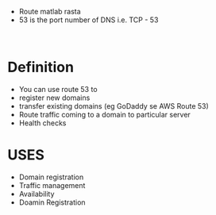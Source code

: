 - Route matlab rasta 
- 53 is the port number of DNS i.e. TCP - 53
<br>

# Definition 
- You can use route 53 to 
-   register new domains 
-   transfer existing domains (eg GoDaddy se AWS Route 53) 
-   Route traffic coming to a domain to particular server
-   Health checks

# USES
- Domain registration 
- Traffic management
- Availability
- Doamin Registration
